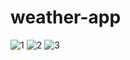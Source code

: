 # weather-app
![1](https://github.com/bharathgoud10/weather-app/assets/105578700/9b537e54-2f26-49d3-a1cd-6213a272f876)
![2](https://github.com/bharathgoud10/weather-app/assets/105578700/0968c8dd-ed09-4037-a50c-cacc0633224b)
![3](https://github.com/bharathgoud10/weather-app/assets/105578700/48bd82bb-c5f2-4b21-b0fa-1522f0d44103)
